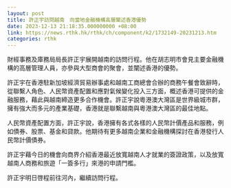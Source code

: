 ```yaml
---
layout: post
title: 許正宇訪問越南　向當地金融機構高層闡述香港優勢
date: 2023-12-13 21:18:35.000000000 +08:00
link: https://news.rthk.hk/rthk/ch/component/k2/1732149-20231213.htm
categories: rthk
---
```


財經事務及庫務局局長許正宇展開越南的訪問行程。他在胡志明市會見主要金融機構的高層管理人員，亦參與大型商會的聚會，並闡述香港的優勢。
 
許正宇在香港駐新加坡經濟貿易辦事處和越南工商總會合辦的商務午餐會致辭時，從聯繫人角色、人民幣資產配置和應對氣候變化投入三方面，概述香港可提供的金融服務，藉此與越南締造更多合作機會。許正宇說粵港澳大灣區是世界級城市群，擁有強大而多元的產業基礎，香港就是聯繫越南與粵港澳大灣區的最佳地點。
 
人民幣資產配置方面，許正宇說，香港擁有各式各樣的人民幣計價產品和服務，例如債券、股票、基金和貸款。他期待有更多越南企業和金融機構探討在香港發行人民幣計價債券。
 
許正宇藉今日的機會向商界介紹香港最近放寬越南人才就業的簽證政策，以及放寬越南人商務和旅遊「一簽多行」來港的申請門檻。
 
許正宇明日啓程前往河內，繼續訪問行程。

